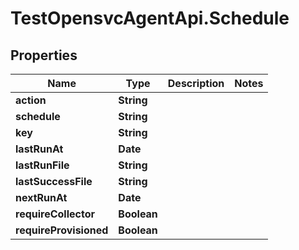# TestOpensvcAgentApi.Schedule

## Properties

Name | Type | Description | Notes
------------ | ------------- | ------------- | -------------
**action** | **String** |  | 
**schedule** | **String** |  | 
**key** | **String** |  | 
**lastRunAt** | **Date** |  | 
**lastRunFile** | **String** |  | 
**lastSuccessFile** | **String** |  | 
**nextRunAt** | **Date** |  | 
**requireCollector** | **Boolean** |  | 
**requireProvisioned** | **Boolean** |  | 


